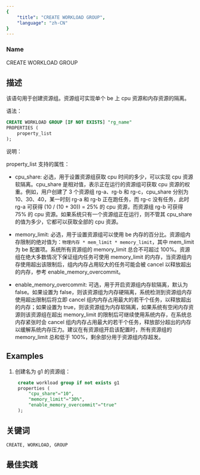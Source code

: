 ```yaml
---
{
    "title": "CREATE WORKLOAD GROUP",
    "language": "zh-CN"
}
---
```


<!--
Licensed to the Apache Software Foundation (ASF) under one
or more contributor license agreements.  See the NOTICE file
distributed with this work for additional information
regarding copyright ownership.  The ASF licenses this file
to you under the Apache License, Version 2.0 (the
"License"); you may not use this file except in compliance
with the License.  You may obtain a copy of the License at

  http://www.apache.org/licenses/LICENSE-2.0

Unless required by applicable law or agreed to in writing,
software distributed under the License is distributed on an
"AS IS" BASIS, WITHOUT WARRANTIES OR CONDITIONS OF ANY
KIND, either express or implied.  See the License for the
specific language governing permissions and limitations
under the License.
-->


### Name

CREATE WORKLOAD GROUP

 

## 描述


该语句用于创建资源组。资源组可实现单个 be 上 cpu 资源和内存资源的隔离。

语法：

```sql
CREATE WORKLOAD GROUP [IF NOT EXISTS] "rg_name"
PROPERTIES (
    property_list
);
```

说明：

property_list 支持的属性：

* cpu_share: 必选，用于设置资源组获取 cpu 时间的多少，可以实现 cpu 资源软隔离。cpu_share 是相对值，表示正在运行的资源组可获取 cpu 资源的权重。例如，用户创建了 3 个资源组 rg-a、rg-b 和 rg-c，cpu_share 分别为 10、30、40，某一时刻 rg-a 和 rg-b 正在跑任务，而 rg-c 没有任务，此时 rg-a 可获得 (10 / (10 + 30)) = 25% 的 cpu 资源，而资源组 rg-b 可获得 75% 的 cpu 资源。如果系统只有一个资源组正在运行，则不管其 cpu_share 的值为多少，它都可以获取全部的 cpu 资源。

* memory_limit: 必选，用于设置资源组可以使用 be 内存的百分比。资源组内存限制的绝对值为：`物理内存 * mem_limit * memory_limit`，其中 mem_limit 为 be 配置项。系统所有资源组的 memory_limit 总合不可超过 100%。资源组在绝大多数情况下保证组内任务可使用 memory_limit 的内存，当资源组内存使用超出该限制后，组内内存占用较大的任务可能会被 cancel 以释放超出的内存，参考 enable_memory_overcommit。

* enable_memory_overcommit: 可选，用于开启资源组内存软隔离，默认为 false。如果设置为 false，则该资源组为内存硬隔离，系统检测到资源组内存使用超出限制后将立即 cancel 组内内存占用最大的若干个任务，以释放超出的内存；如果设置为 true，则该资源组为内存软隔离，如果系统有空闲内存资源则该资源组在超出 memory_limit 的限制后可继续使用系统内存，在系统总内存紧张时会 cancel 组内内存占用最大的若干个任务，释放部分超出的内存以缓解系统内存压力。建议在有资源组开启该配置时，所有资源组的 memory_limit 总和低于 100%，剩余部分用于资源组内存超发。

## Examples

1. 创建名为 g1 的资源组：

   ```sql
    create workload group if not exists g1
    properties (
        "cpu_share"="10",
        "memory_limit"="30%",
        "enable_memory_overcommit"="true"
    );
   ```

## 关键词

    CREATE, WORKLOAD, GROUP

## 最佳实践

